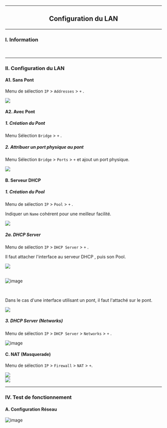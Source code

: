 ------------------------------------------------------------------------------------------------------------------------------------------------------------------------------------------------------
## <p align='center'> Configuration du LAN </p>

------------------------------------------------------------------------------------------------------------------------------------------------------------------------------------------------------
### I. Information

<br />


------------------------------------------------------------------------------------------------------------------------------------------------------------------------------------------------------
### II. Configuration du LAN
#### A1. Sans Pont
Menu de sélection `IP` > `Addresses` > `+` .

<img src='https://github.com/Drthrax74/Mikrotik/assets/35907/72056b51-7bf3-4587-bbf0-e856d303126a' />

#### A2. Avec Pont
##### 1. Création du Pont
Menu Sélection `Bridge` > `+` .

##### 2. Attribuer un port physique au pont
Menu Sélection `Bridge` > `Ports` > `+` et ajout un port physique.

<img src='https://github.com/Drthrax74/Mikrotik/assets/35907/5c125b71-a5d5-4f70-8bc9-14db98408eb3' />

#### B. Serveur DHCP
##### 1. Création du Pool
Menu de sélection `IP` > `Pool` > `+` .

Indiquer un `Name` cohérent pour une meilleur facilité.

<img src='https://github.com/Drthrax74/Mikrotik/assets/35907/69afb31d-876a-42f0-9447-8d84242ec692' />

##### 2a. DHCP Server
Menu de sélection `IP` > `DHCP Server` > `+` .

Il faut attacher l'interface au serveur DHCP , puis son Pool.

<img src='https://github.com/Drthrax74/Mikrotik/assets/35907/1159d745-5dbb-436f-928a-36a42e39cb77' />

<br />
<br />

![image](https://github.com/Drthrax74/Mikrotik/assets/35907/d9c66777-c8eb-4bc5-beb0-824f14b786d0)


<br />

Dans le cas d'une interface utilisant un pont, il faut l'attaché sur le pont.

<img src='https://github.com/Drthrax74/Mikrotik/assets/35907/0b576793-1d10-4e45-81ef-950a3d8d24bf' />

<br />

##### 3. DHCP Server (Networks)
Menu de sélection `IP` > `DHCP Server` > `Networks` > `+` .


![image](https://github.com/Drthrax74/Mikrotik/assets/35907/8eb9a441-8739-4a01-979d-6b77ba47b102)








#### C. NAT (Masquerade)
Menu de sélection `IP` > `Firewall` > `NAT` > `+`. 

<img src='https://github.com/Drthrax74/Mikrotik/assets/35907/20867a8f-e62d-4481-b8c1-a939184dff95' />

<br />

<img src='https://github.com/Drthrax74/Mikrotik/assets/35907/d7519170-c70a-40a9-8238-17940894200d' />



------------------------------------------------------------------------------------------------------------------------------------------------------------------------------------------------------
### IV. Test de fonctionnement
#### A. Configuration Réseau
![image](https://github.com/Drthrax74/Mikrotik/assets/35907/1cfd8070-2b4d-484f-ae6f-3a3f34082797)

